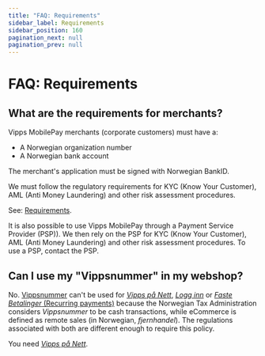 ```yaml
---
title: "FAQ: Requirements"
sidebar_label: Requirements
sidebar_position: 160
pagination_next: null
pagination_prev: null
---
```


# FAQ: Requirements

## What are the requirements for merchants?

Vipps MobilePay merchants (corporate customers) must have a:

* A Norwegian organization number
* A Norwegian bank account

The merchant's application must be signed with Norwegian BankID.

We must follow the regulatory requirements for KYC (Know Your Customer),
AML (Anti Money Laundering) and other risk assessment procedures.

See:
[Requirements](./services.md#requirements).

It is also possible to use Vipps MobilePay through a Payment Service Provider (PSP)).
We then rely on the PSP for KYC (Know Your Customer), AML (Anti Money Laundering)
and other risk assessment procedures.
To use a PSP, contact the PSP.

## Can I use my "Vippsnummer" in my webshop?

No.
[Vippsnummer](https://vipps.no/produkter-og-tjenester/bedrift/ta-betalt-i-butikk/ta-betalt-med-vipps/)
can't be used for
[*Vipps på Nett*](https://vipps.no/produkter-og-tjenester/bedrift/ta-betalt-paa-nett/ta-betalt-paa-nett/),
[*Logg inn*](https://vipps.no/produkter-og-tjenester/bedrift/logg-inn-med-vipps/logg-inn-med-vipps/)
or
[*Faste Betalinger* (Recurring payments)](https://vipps.no/produkter-og-tjenester/bedrift/faste-betalinger/faste-betalinger/)
because the Norwegian Tax Administration considers *Vippsnummer* to be cash transactions,
while eCommerce is defined as remote sales (in Norwegian, *fjernhandel*). The regulations
associated with both are different enough to require this policy.

You need
[*Vipps på Nett*](https://www.vipps.no/produkter-og-tjenester/bedrift/ta-betalt-paa-nett/ta-betalt-paa-nett/).
